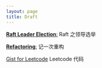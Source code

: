```yaml
---
layout: page
title: Draft
---
```


[**Raft Leader Election**:](./raft-leader-election/) Raft 之领导选举

[**Refactoring**:](./a-refactoring/) 记一次重构

[Gist for Leetcode](./gist/) Leetcode 代码